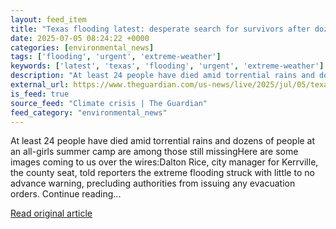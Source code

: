 ```yaml
---
layout: feed_item
title: "Texas flooding latest: desperate search for survivors after dozens killed and girls at summer camp missing"
date: 2025-07-05 08:24:22 +0000
categories: [environmental_news]
tags: ['flooding', 'urgent', 'extreme-weather']
keywords: ['latest', 'texas', 'flooding', 'urgent', 'extreme-weather']
description: "At least 24 people have died amid torrential rains and dozens of people at an all-girls summer camp are among those still missingHere are some images coming ..."
external_url: https://www.theguardian.com/us-news/live/2025/jul/05/texas-flooding-latest-news-updates-guadalupe-river-flood-camp-mystic
is_feed: true
source_feed: "Climate crisis | The Guardian"
feed_category: "environmental_news"
---
```


At least 24 people have died amid torrential rains and dozens of people at an all-girls summer camp are among those still missingHere are some images coming to us over the wires:Dalton Rice, city manager for Kerrville, the county seat, told reporters the extreme flooding struck with little to no advance warning, precluding authorities from issuing any evacuation orders. Continue reading...

[Read original article](https://www.theguardian.com/us-news/live/2025/jul/05/texas-flooding-latest-news-updates-guadalupe-river-flood-camp-mystic)
